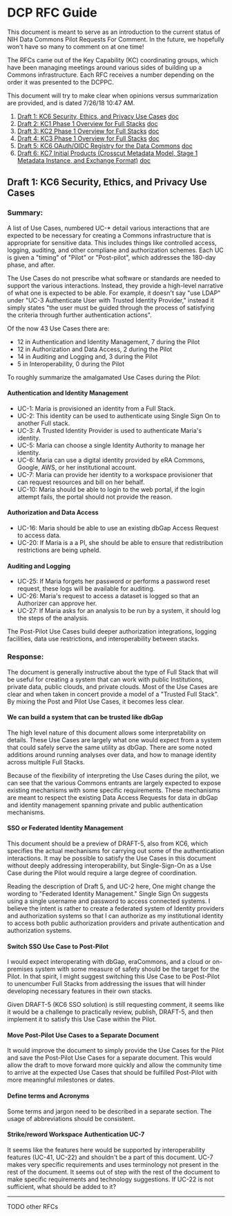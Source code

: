 # DCP RFC Guide

This document is meant to serve as an introduction to the current status of NIH Data Commons Pilot Requests For Comment. In the future, we hopefully won't have so many to comment on at one time!

The RFCs came out of the Key Capability (KC) coordinating groups, which have been managing meetings around various sides of building up a Commons infrastructure. Each RFC receives a number depending on the order it was presented to the DCPPC.

This document will try to make clear when opinions versus summarization are provided, and is dated 
7/26/18 10:47 AM.

1. [Draft 1: KC6 Security, Ethics, and Privacy Use Cases](#1) [doc](https://docs.google.com/document/d/1Eizi5W7oV45gmQ-QO3AqXwZOPQdhWGDPX_qecroR3xI/edit?usp=sharing)
2. [Draft 2: KC1 Phase 1 Overview for Full Stacks](#2) [doc](https://docs.google.com/document/d/19-0NtTutSoe6T9XkDAFcIdH7fEDMGVW69OIqCUh0D-M/edit?usp=sharing)
3. [Draft 3: KC2 Phase 1 Overview for Full Stacks](#3) [doc](https://docs.google.com/document/d/1lx3uakz4foYN8vw8E5U6NM2F7RcBjyIGA4ZE2zvE9_g/edit?usp=sharing)
4. [Draft 4: KC3 Phase 1 Overview for Full Stacks](#4) [doc](https://docs.google.com/document/d/1jh9rF9gNjxIBHm3wCQTBBUZHNJ4-xRUPFsb8z1m4qBI/edit?usp=sharing)
5. [Draft 5: KC6 OAuth/OIDC Registry for the Data Commons](#5) [doc](https://docs.google.com/document/d/1VsGmO17gwu8lGV-8V-TqjyVjmxTBIRRlYq3-jjKAPOw/edit?usp=sharing)
6. [Draft 6: KC7 Initial Products (Crosscut Metadata Model, Stage 1 Metadata Instance, and Exchange Format)](#6) [doc](https://docs.google.com/document/d/1Qf5L4PNBb7zN9H7yqJpTfZCOGO6CfqzyB2V7FpFBqPw/edit?usp=sharing)

<a name="1"></a>

## Draft 1: KC6 Security, Ethics, and Privacy Use Cases

### Summary:

A list of Use Cases, numbered UC-* detail various interactions that are expected to be necessary for creating a Commons infrastructure that is appropriate for sensitive data. This includes things like controlled access, logging, auditing, and other compliane and authorization schemes. Each UC is given a "timing" of "Pilot" or "Post-pilot", which addresses the 180-day phase, and after.

The Use Cases do not prescribe what software or standards are needed to support the various interactions. Instead, they provide a high-level narrative of what one is expected to be able. For example, it doesn't say "use LDAP" under "UC-3 Authenticate User with Trusted Identity Provider," instead it simply states "the user must be guided through the process of satisfying the criteria through further authentication actions".

Of the now 43 Use Cases there are:

* 12 in Authentication and Identity Management, 7 during the Pilot
* 12 in Authorization and Data Access, 2 during the Pilot
* 14 in Auditing and Logging and, 3 during the Pilot
* 5 in Interoperability, 0 during the Pilot

To roughly summarize the amalgamated Use Cases during the Pilot:

#### Authentication and Identity Management

* UC-1: Maria is provisioned an identity from a Full Stack.
* UC-2: This identity can be used to authenticate using Single Sign On to another Full stack.
* UC-3: A Trusted Identity Provider is used to authenticate Maria's identity.
* UC-5: Maria can choose a single Identity Authority to manage her identity.
* UC-6: Maria can use a digital identity provided by eRA Commons, Google, AWS, or her institutional account.
* UC-7: Maria can provide her identity to a workspace provisioner that can request resources and bill on her behalf.
* UC-10: Maria should be able to login to the web portal, if the login attempt fails, the portal should not provide the reason.

#### Authorization and Data Access

* UC-16: Maria should be able to use an existing dbGap Access Request to access data.
* UC-20: If Maria is a a PI, she should be able to ensure that redistribution restrictions are being upheld.

#### Auditing and Logging

* UC-25: If Maria forgets her password or performs a password reset request, these logs will be available for auditing.
* UC-26: Maria's request to access a dataset is logged so that an Authorizer can approve her.
* UC-27: If Maria asks for an analysis to be run by a system, it should log the steps of the analysis.

The Post-Pilot Use Cases build deeper authorization integrations, logging facilities, data use restrictions, and interoperability between stacks.

### Response:

The document is generally instructive about the type of Full Stack that will be useful for creating a system that can work with public Institutions, private data, public clouds, and private clouds. Most of the Use Cases are clear and when taken in concert provide a model of a "Trusted Full Stack". By mixing the Post and Pilot Use Cases, it becomes less clear.

#### We can build a system that can be trusted like dbGap

The high level nature of this document allows some interpretability on details. These Use Cases are largely what one would expect from a system that could safely serve the same utility as dbGap. There are some noted additions around running analyses over data, and how to manage identity across multiple Full Stacks.

Because of the flexibility of interpreting the Use Cases during the pilot, we can see that the various Commons entrants are largely expected to expose existing mechanisms with some specific requirements. These mechanisms are meant to respect the existing Data Access Requests for data in dbGap and identity management spanning private and public authentication mechanisms.

#### SSO or Federated Identity Management

This document should be a preview of DRAFT-5, also from KC6, which specifies the actual mechanisms for carrying out some of the authentication interactions. It may be possible to satisfy the Use Cases in this document without deeply addressing interoperability, but Single-Sign-On as a Use Case during the Pilot would require a large degree of coordination.

Reading the description of Draft 5, and UC-2 here, One might change the wording to "Federated Identity Management." Single Sign On suggests using a single username and password to access connected systems. I believe the intent is rather to create a federated system of Identity providers and authorization systems so that I can authorize as my institutional identity to access both public authorization providers and private authentication and authorization systems.  

#### Switch SSO Use Case to Post-Pilot

I would expect interoperating with dbGap, eraCommons, and a cloud or on-premises system with some measure of safety should be the target for the Pilot. In that spirit, I might suggest switching this Use Case to be Post-Pilot to unencumber Full Stacks from addressing the issues that will hinder developing necessary features in their own stacks.

Given DRAFT-5 (KC6 SSO solution) is still requesting comment, it seems like it would be a challenge to practically review, publish, DRAFT-5, and then implement it to satisfy this Use Case within the Pilot.

#### Move Post-Pilot Use Cases to a Separate Document

It would improve the document to simply provide the Use Cases for the Pilot and save the Post-Pilot Use Cases for a separate document. This would allow the draft to move forward more quickly and allow the community time to arrive at the expected Use Cases that should be fulfilled Post-Pilot with more meaningful milestones or dates.

#### Define terms and Acronyms

Some terms and jargon need to be described in a separate section. The usage of abbreviations should be consistent.

#### Strike/reword Workspace Authentication UC-7

It seems like the features here would be supported by interoperability features (UC-41, UC-22) and shouldn't be a part of this document. UC-7 makes very specific requirements and uses terminology not present in the rest of the document. It seems out of step with the rest of the document to make specific requirements and technology suggestions. If UC-22 is not sufficient, what should be added to it?

_____________

TODO other RFCs